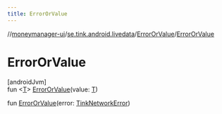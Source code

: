 ```yaml
---
title: ErrorOrValue
---
```

//[moneymanager-ui](../../../index.html)/[se.tink.android.livedata](../index.html)/[ErrorOrValue](index.html)/[ErrorOrValue](-error-or-value.html)



# ErrorOrValue



[androidJvm]\
fun &lt;[T](index.html)&gt; [ErrorOrValue](-error-or-value.html)(value: [T](index.html))

fun [ErrorOrValue](-error-or-value.html)(error: [TinkNetworkError](../../se.tink.android.repository/-tink-network-error/index.html))




